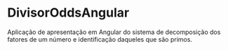 # DivisorOddsAngular
Aplicação de apresentação em Angular do sistema de decomposição dos fatores de um número e identificação daqueles que são primos.
